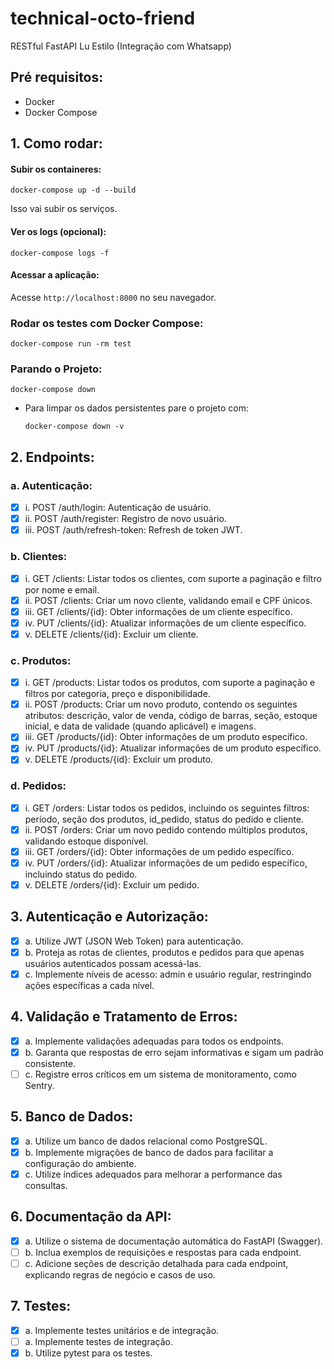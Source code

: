 # technical-octo-friend
RESTful FastAPI Lu Estilo (Integração com Whatsapp)

## Pré requisitos:

- Docker
- Docker Compose

## 1. Como rodar:

#### Subir os containeres:

```
docker-compose up -d --build
```

Isso vai subir os serviços.

#### Ver os logs (opcional):
```
docker-compose logs -f
```

#### Acessar a aplicação:
Acesse `http://localhost:8000` no seu navegador.

### Rodar os testes com Docker Compose:
```
docker-compose run -rm test
```

### Parando o Projeto:
```
docker-compose down
```
  - Para limpar os dados persistentes pare o projeto com:
    ```
    docker-compose down -v
    ```

## 2. Endpoints:

### a. Autenticação:
- [x] i. POST /auth/login: Autenticação de usuário.
- [x] ii. POST /auth/register: Registro de novo usuário.
- [x] iii. POST /auth/refresh-token: Refresh de token JWT.

### b. Clientes:
- [x] i. GET /clients: Listar todos os clientes, com suporte a
paginação e filtro por nome e email.
- [x] ii. POST /clients: Criar um novo cliente, validando email e CPF
únicos.
- [x] iii. GET /clients/{id}: Obter informações de um cliente
específico.
- [x] iv. PUT /clients/{id}: Atualizar informações de um cliente
específico.
- [x] v. DELETE /clients/{id}: Excluir um cliente.

### c. Produtos:
- [x] i. GET /products: Listar todos os produtos, com suporte a
paginação e filtros por categoria, preço e disponibilidade.
- [x] ii. POST /products: Criar um novo produto, contendo os
seguintes atributos: descrição, valor de venda, código de
barras, seção, estoque inicial, e data de validade (quando
aplicável) e imagens.
- [x] iii. GET /products/{id}: Obter informações de um produto
específico.
- [x] iv. PUT /products/{id}: Atualizar informações de um produto
específico.
- [x] v. DELETE /products/{id}: Excluir um produto.

### d. Pedidos:
- [x] i. GET /orders: Listar todos os pedidos, incluindo os seguintes
filtros: período, seção dos produtos, id_pedido, status do
pedido e cliente.
- [x] ii. POST /orders: Criar um novo pedido contendo múltiplos
produtos, validando estoque disponível.
- [x] iii. GET /orders/{id}: Obter informações de um pedido
específico.
- [x] iv. PUT /orders/{id}: Atualizar informações de um pedido
específico, incluindo status do pedido.
- [x] v. DELETE /orders/{id}: Excluir um pedido.

## 3. Autenticação e Autorização:
- [x] a. Utilize JWT (JSON Web Token) para autenticação.
- [x] b. Proteja as rotas de clientes, produtos e pedidos para que apenas
usuários autenticados possam acessá-las.
- [x] c. Implemente níveis de acesso: admin e usuário regular, restringindo
ações específicas a cada nível.

## 4. Validação e Tratamento de Erros:
- [x] a. Implemente validações adequadas para todos os endpoints.
- [x] b. Garanta que respostas de erro sejam informativas e sigam um
padrão consistente.
- [ ] c. Registre erros críticos em um sistema de monitoramento, como
Sentry.

## 5. Banco de Dados:
- [x] a. Utilize um banco de dados relacional como PostgreSQL.
- [x] b. Implemente migrações de banco de dados para facilitar a
configuração do ambiente.
- [x] c. Utilize índices adequados para melhorar a performance das
consultas.

## 6. Documentação da API:
- [x] a. Utilize o sistema de documentação automática do FastAPI
(Swagger).
- [ ] b. Inclua exemplos de requisições e respostas para cada endpoint.
- [ ] c. Adicione seções de descrição detalhada para cada endpoint,
explicando regras de negócio e casos de uso.

## 7. Testes:
- [x] a. Implemente testes unitários e de integração.
- [ ] a. Implemente testes de integração.
- [x] b. Utilize pytest para os testes.

